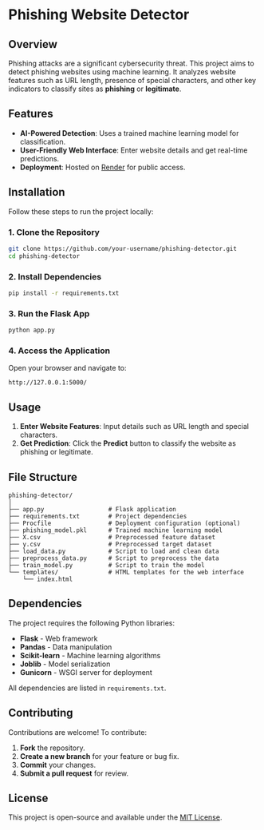 # Phishing Website Detector

## Overview
Phishing attacks are a significant cybersecurity threat. This project aims to detect phishing websites using machine learning. It analyzes website features such as URL length, presence of special characters, and other key indicators to classify sites as **phishing** or **legitimate**.

## Features
- **AI-Powered Detection**: Uses a trained machine learning model for classification.
- **User-Friendly Web Interface**: Enter website details and get real-time predictions.
- **Deployment**: Hosted on [Render](https://phishing-detector-08ut.onrender.com) for public access.

## Installation
Follow these steps to run the project locally:

### 1. Clone the Repository
```bash
git clone https://github.com/your-username/phishing-detector.git
cd phishing-detector
```

### 2. Install Dependencies
```bash
pip install -r requirements.txt
```

### 3. Run the Flask App
```bash
python app.py
```

### 4. Access the Application
Open your browser and navigate to:
```
http://127.0.0.1:5000/
```

## Usage
1. **Enter Website Features**: Input details such as URL length and special characters.
2. **Get Prediction**: Click the **Predict** button to classify the website as phishing or legitimate.

## File Structure
```
phishing-detector/
│
├── app.py                  # Flask application
├── requirements.txt        # Project dependencies
├── Procfile                # Deployment configuration (optional)
├── phishing_model.pkl      # Trained machine learning model
├── X.csv                   # Preprocessed feature dataset
├── y.csv                   # Preprocessed target dataset
├── load_data.py            # Script to load and clean data
├── preprocess_data.py      # Script to preprocess the data
├── train_model.py          # Script to train the model
└── templates/              # HTML templates for the web interface
    └── index.html
```

## Dependencies
The project requires the following Python libraries:
- **Flask** - Web framework
- **Pandas** - Data manipulation
- **Scikit-learn** - Machine learning algorithms
- **Joblib** - Model serialization
- **Gunicorn** - WSGI server for deployment

All dependencies are listed in `requirements.txt`.

## Contributing
Contributions are welcome! To contribute:
1. **Fork** the repository.
2. **Create a new branch** for your feature or bug fix.
3. **Commit** your changes.
4. **Submit a pull request** for review.

## License
This project is open-source and available under the [MIT License](LICENSE).